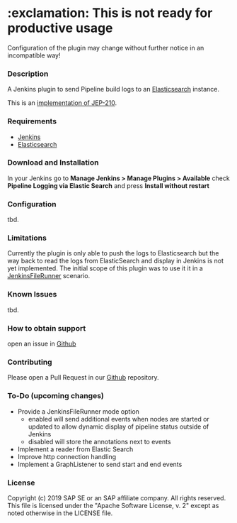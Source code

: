 <h1> :exclamation: This is not ready for productive usage</h1>

Configuration of the plugin may change without further notice in an incompatible way!

### Description

A Jenkins plugin to send Pipeline build logs to an [Elasticsearch](https://www.elastic.co/products/elasticsearch) instance.

This is an [implementation of JEP-210](https://github.com/jenkinsci/jep/blob/master/jep/210/README.adoc).


### Requirements

 - [Jenkins](https://jenkins.io/)
 - [Elasticsearch](https://www.elastic.co/products/elasticsearch)

### Download and Installation

In your Jenkins go to **Manage Jenkins > Manage Plugins > Available** check **Pipeline Logging via Elastic Search** and press **Install without restart**

### Configuration

tbd.

### Limitations

Currently the plugin is only able to push the logs to Elasticsearch but the way back to read the logs from ElasticSearch and display in Jenkins is not yet implemented.
The initial scope of this plugin was to use it it in a [JenkinsFileRunner](https://github.com/jenkinsci/jenkinsfile-runner) scenario.


### Known Issues

tbd.

### How to obtain support

open an issue in [Github](https://github.com/sap/pipeline-elasticsearch-logs-plugin/issues)

### Contributing

Please open a Pull Request in our [Github](https://github.com/sap/pipeline-elasticsearch-logs-plugin) repository.

### To-Do (upcoming changes)

- Provide a JenkinsFileRunner mode option 
  - enabled will send additional events when nodes are started or updated to allow dynamic display of pipeline status outside of Jenkins
  - disabled will store the annotations next to events
- Implement a reader from Elastic Search
- Improve http connection handling
- Implement a GraphListener to send start and end events

### License

Copyright (c) 2019 SAP SE or an SAP affiliate company. All rights reserved.
This file is licensed under the "Apache Software License, v. 2" except as noted otherwise in the LICENSE file.

